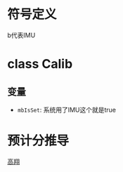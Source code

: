 # 符号定义
b代表IMU

# class Calib
## 变量
+ `mbIsSet`: 系统用了IMU这个就是true

# 预计分推导

[高翔](https://zhuanlan.zhihu.com/p/388859808)


# 
